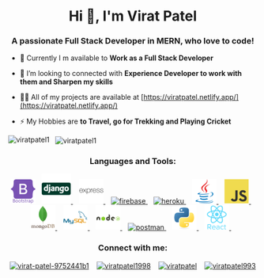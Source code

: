 <h1 align="center">Hi 👋, I'm Virat Patel</h1>
<h3 align="center">A passionate Full Stack Developer in MERN, who love to code!</h3>

- 🔭 Currently I m available to **Work as a Full Stack Developer**

- 👯 I’m looking to connected with **Experience Developer to work with them and Sharpen my skills**

- 👨‍💻 All of my projects are available at [https://viratpatel.netlify.app/](https://viratpatel.netlify.app/)

- ⚡ My Hobbies are **to Travel, go for Trekking and Playing Cricket**


<p><img align="left" src="https://github-readme-stats.vercel.app/api/top-langs?username=viratpatel1&show_icons=true&locale=en&layout=compact" alt="viratpatel1" /></p>

<p>&nbsp;&nbsp;&nbsp;<img align="center" src="https://github-readme-stats.vercel.app/api?username=viratpatel1&show_icons=true&locale=en" alt="viratpatel1" /></p>


<h3 align="center">Languages and Tools:</h3>
<p align="center"> 
  <a href="https://getbootstrap.com" target="_blank" rel="noreferrer"> <img src="https://raw.githubusercontent.com/devicons/devicon/master/icons/bootstrap/bootstrap-plain-wordmark.svg" alt="bootstrap" width="50" height="50"/></a>&nbsp;&nbsp;
  <a href="https://www.djangoproject.com/" target="_blank" rel="noreferrer"> <img src="https://raw.githubusercontent.com/devicons/devicon/master/icons/django/django-original.svg" alt="django" width="60" height="60"/> </a> &nbsp;&nbsp;
  <a href="https://expressjs.com" target="_blank" rel="noreferrer"> <img src="https://raw.githubusercontent.com/devicons/devicon/master/icons/express/express-original-wordmark.svg" alt="express" width="50" height="50"/> </a> &nbsp;&nbsp;
  <a href="https://firebase.google.com/" target="_blank" rel="noreferrer"> <img src="https://www.vectorlogo.zone/logos/firebase/firebase-icon.svg" alt="firebase" width="50" height="50"/> </a> &nbsp;&nbsp;
  <a href="https://heroku.com" target="_blank" rel="noreferrer"> <img  src="https://www.vectorlogo.zone/logos/heroku/heroku-icon.svg" alt="heroku" width="50" height="50"/> </a>&nbsp;&nbsp; 
  <a href="https://www.java.com" target="_blank" rel="noreferrer"> <img src="https://raw.githubusercontent.com/devicons/devicon/master/icons/java/java-original.svg" alt="java" width="50" height="50"/> </a> &nbsp;&nbsp;
  <a href="https://developer.mozilla.org/en-US/docs/Web/JavaScript" target="_blank" rel="noreferrer"> <img src="https://raw.githubusercontent.com/devicons/devicon/master/icons/javascript/javascript-original.svg" alt="javascript" width="50" height="50"/> </a> &nbsp;&nbsp;
  <a href="https://www.mongodb.com/" target="_blank" rel="noreferrer"> <img src="https://raw.githubusercontent.com/devicons/devicon/master/icons/mongodb/mongodb-original-wordmark.svg" alt="mongodb" width="50" height="50"/> </a> &nbsp;&nbsp;
  <a href="https://www.mysql.com/" target="_blank" rel="noreferrer"> <img src="https://raw.githubusercontent.com/devicons/devicon/master/icons/mysql/mysql-original-wordmark.svg" alt="mysql" width="50" height="50"/> </a> &nbsp;&nbsp;
  <a href="https://nodejs.org" target="_blank" rel="noreferrer"> <img src="https://raw.githubusercontent.com/devicons/devicon/master/icons/nodejs/nodejs-original-wordmark.svg" alt="nodejs" width="50" height="50"/> </a> &nbsp;&nbsp;
  <a href="https://postman.com" target="_blank" rel="noreferrer"> <img src="https://www.vectorlogo.zone/logos/getpostman/getpostman-icon.svg" alt="postman" width="50" height="50"/> </a> &nbsp;&nbsp;
  <a href="https://www.python.org" target="_blank" rel="noreferrer"> <img src="https://raw.githubusercontent.com/devicons/devicon/master/icons/python/python-original.svg" alt="python" width="50" height="50"/> </a>&nbsp;&nbsp;
  <a href="https://reactjs.org/" target="_blank" rel="noreferrer"> <img src="https://raw.githubusercontent.com/devicons/devicon/master/icons/react/react-original-wordmark.svg" alt="react" width="50" height="50"/> </a> &nbsp;&nbsp;
</p>


<h3 align="center">Connect with me:</h3>
<p align="center">
<a href="https://linkedin.com/in/virat-patel-9752441b1" target="blank"><img align="center" src="https://raw.githubusercontent.com/rahuldkjain/github-profile-readme-generator/master/src/images/icons/Social/linked-in-alt.svg" alt="virat-patel-9752441b1" height="40" width="50" /></a>&nbsp;&nbsp;&nbsp;
<a href="https://instagram.com/viratpatel1998" target="blank"><img align="center" src="https://raw.githubusercontent.com/rahuldkjain/github-profile-readme-generator/master/src/images/icons/Social/instagram.svg" alt="viratpatel1998" height="40" width="50" /></a>&nbsp;&nbsp;&nbsp;
<a href="https://www.codechef.com/users/viratpatel" target="blank"><img align="center" src="https://cdn.jsdelivr.net/npm/simple-icons@3.1.0/icons/codechef.svg" alt="viratpatel" height="40" width="50" /></a>&nbsp;&nbsp;&nbsp;
<a href="https://www.hackerrank.com/viratpatel993" target="blank"><img align="center" src="https://raw.githubusercontent.com/rahuldkjain/github-profile-readme-generator/master/src/images/icons/Social/hackerrank.svg" alt="viratpatel993" height="40" width="50" /></a>&nbsp;&nbsp;&nbsp;
</p>
